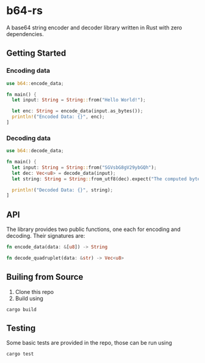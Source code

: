 # b64-rs

A base64 string encoder and decoder library written in Rust with zero dependencies.

## Getting Started

### Encoding data

```rs
use b64::encode_data;

fn main() {
  let input: String = String::from("Hello World!");

  let enc: String = encode_data(input.as_bytes());
  println!("Encoded Data: {}", enc);
]
```

### Decoding data

```rs
use b64::decode_data;

fn main() {
  let input: String = String::from("SGVsbG8gV29ybGQh");
  let dec: Vec<u8> = decode_data(input);
  let string: String = String::from_utf8(dec).expect("The computed bytes are not UTF-8!");

  println!("Decoded Data: {}", string);
]
```

## API

The library provides two public functions, one each for encoding and decoding. Their signatures are:

```rs
fn encode_data(data: &[u8]) -> String
```

```rs
fn decode_quadruplet(data: &str) -> Vec<u8>
```

## Builing from Source

1. Clone this repo
2. Build using
```shell
cargo build
```

## Testing

Some basic tests are provided in the repo, those can be run using
```shell
cargo test
```

